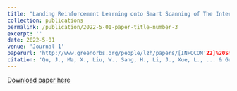 ```yaml
---
title: "Landing Reinforcement Learning onto Smart Scanning of The Internet of Things."
collection: publications
permalink: /publication/2022-5-01-paper-title-number-3
excerpt: ''
date: 2022-5-01
venue: 'Journal 1'
paperurl: 'http://www.greenorbs.org/people/lzh/papers/[INFOCOM'22]%20Smart%20Scanning%20IoT.pdf'
citation: 'Qu, J., Ma, X., Liu, W., Sang, H., Li, J., Xue, L., ... & Guan, X. Landing Reinforcement Learning onto Smart Scanning of The Internet of Things.'
---
```



[Download paper here](http://www.greenorbs.org/people/lzh/papers/[INFOCOM'22]%20Smart%20Scanning%20IoT.pdf)


